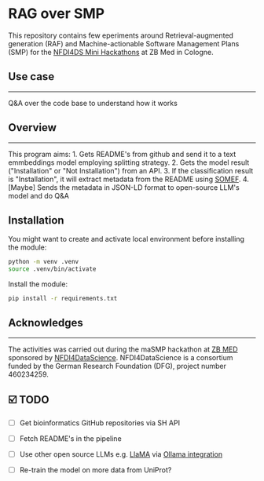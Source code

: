 # RAG over SMP

This repository contains few eperiments around Retrieval-augmented generation (RAF) and Machine-actionable Software Management Plans (SMP) for the [NFDI4DS Mini Hackathons](https://www.nfdi4datascience.de/community/events/minihackathons/) at ZB Med in Cologne.

## Use case
---
Q&A over the code base to understand how it works

## Overview
---
This program aims: 1. Gets README's from github and send it to a text emmbeddings model employing splitting strategy. 2. Gets the model result ("Installation" or "Not Installation") from an API. 3. If the classification result is "Installation", it will extract metadata from the README using [SOMEF](). 4. [Maybe] Sends the metadata in JSON-LD format to open-source LLM's model and do Q&A

## Installation

You might want to create and activate local environment before installing the module:

```bash
python -m venv .venv
source .venv/bin/activate
```

Install the module:

```bash
pip install -r requirements.txt
```




## Acknowledges
---
The activities was carried out during the maSMP hackathon at [ZB MED](https://www.zbmed.de/en/) sponsored by [NFDI4DataScience](https://www.nfdi4datascience.de/). NFDI4DataScience is a consortium funded by the German Research Foundation (DFG), project number 460234259.

## ☑️ TODO

- [ ] Get bioinformatics GitHub repositories via SH API
- [ ] Fetch README's in the pipeline
- [ ] Use other open source LLMs e.g. [LlaMA](https://about.fb.com/news/2023/08/code-llama-ai-for-coding/) via [Ollama integration](https://ollama.ai/blog/run-code-llama-locally)
- [ ] Re-train the model on more data from UniProt?

